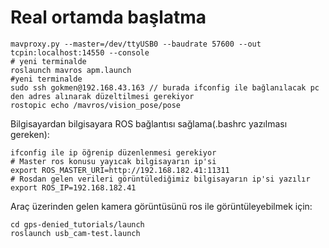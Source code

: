 # Real ortamda başlatma

```
mavproxy.py --master=/dev/ttyUSB0 --baudrate 57600 --out tcpin:localhost:14550 --console
# yeni terminalde
roslaunch mavros apm.launch
#yeni terminalde
sudo ssh gokmen@192.168.43.163 // burada ifconfig ile bağlanılacak pc den adres alınarak düzeltilmesi gerekiyor
rostopic echo /mavros/vision_pose/pose
```

Bilgisayardan bilgisayara ROS bağlantısı sağlama(.bashrc yazılması gereken):
```
ifconfig ile ip öğrenip düzenlenmesi gerekiyor
# Master ros konusu yayıcak bilgisayarın ip'si
export ROS_MASTER_URI=http://192.168.182.41:11311
# Rosdan gelen verileri görüntülediğimiz bilgisayarın ip'si yazılır
export ROS_IP=192.168.182.41
```

Araç üzerinden gelen kamera görüntüsünü ros ile görüntüleyebilmek için:
```
cd gps-denied_tutorials/launch
roslaunch usb_cam-test.launch
```
